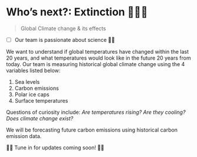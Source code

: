 # Who’s next?: Extinction 🦕🦖🧌

> Global Climate change & its effects
- [ ] Our team is passionate about science 👩‍🔬

We want to understand if global temperatures have changed within the last 20 years, and what temperatures would look like in the future 20 years from today.
Our team is measuring historical global climate change using the 4 variables listed below:
1. Sea levels
2. Carbon emissions
3. Polar ice caps
4. Surface temperatures

Questions of curiosity include: *Are temperatures rising? Are they cooling? Does climate change exist?*


We will be forecasting future carbon emissions using historical carbon emission data. 

🚨💥 Tune in for updates coming soon! 🚨💥
